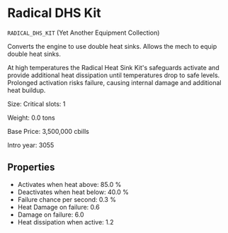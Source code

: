 # Radical DHS Kit

`RADICAL_DHS_KIT` (Yet Another Equipment Collection)

Converts the engine to use double heat sinks. Allows the mech to equip double heat sinks.

At high temperatures the Radical Heat Sink Kit's safeguards activate and provide additional heat dissipation until temperatures drop to safe levels. Prolonged activation risks failure, causing internal damage and additional heat buildup.

Size: Critical slots: 1

Weight: 0.0 tons

Base Price: 3,500,000 cbills

Intro year: 3055

## Properties
* Activates when heat above: 85.0 %
* Deactivates when heat below: 40.0 %
* Failure chance per second: 0.3 %
* Heat Damage on failure: 0.6 
* Damage on failure: 6.0 
* Heat dissipation when active: 1.2 
